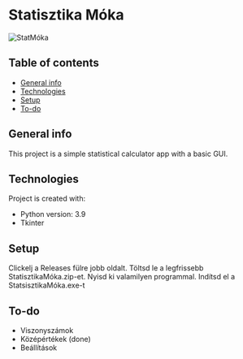 # Statisztika Móka
![StatMóka](https://github.com/pelikan760/StatisztikaMoka/blob/main/Statisztika%20M%C3%B3ka.png)

## Table of contents
* [General info](#general-info)
* [Technologies](#technologies)
* [Setup](#setup)
* [To-do](#to-do)

## General info
This project is a simple statistical calculator app with a basic GUI.
	
## Technologies
Project is created with:
* Python version: 3.9
* Tkinter
	
## Setup
Clickelj a Releases fülre jobb oldalt. Töltsd le a legfrissebb StatisztikaMóka.zip-et.
Nyisd ki valamilyen programmal.
Indítsd el a StatsisztikaMóka.exe-t

## To-do
* Viszonyszámok
* Középértékek (done)
* Beállítások
